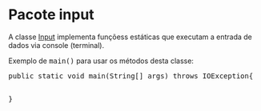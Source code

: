 # Pacote input
<p> A classe <a href="https://github.com/arataca89/java/blob/main/input/Input.java">Input</a> implementa funçõess estáticas que executam a entrada de dados via console (terminal).</p>
<p>Exemplo de <tt>main()</tt> para usar os métodos desta classe:</p>
<pre>
public static void main(String[] args) throws IOException{
      
}
</pre>
 

